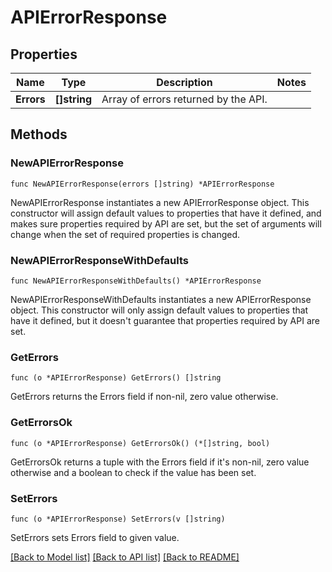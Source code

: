 # APIErrorResponse

## Properties

| Name       | Type         | Description                          | Notes |
| ---------- | ------------ | ------------------------------------ | ----- |
| **Errors** | **[]string** | Array of errors returned by the API. |

## Methods

### NewAPIErrorResponse

`func NewAPIErrorResponse(errors []string) *APIErrorResponse`

NewAPIErrorResponse instantiates a new APIErrorResponse object.
This constructor will assign default values to properties that have it defined,
and makes sure properties required by API are set, but the set of arguments
will change when the set of required properties is changed.

### NewAPIErrorResponseWithDefaults

`func NewAPIErrorResponseWithDefaults() *APIErrorResponse`

NewAPIErrorResponseWithDefaults instantiates a new APIErrorResponse object.
This constructor will only assign default values to properties that have it defined,
but it doesn't guarantee that properties required by API are set.

### GetErrors

`func (o *APIErrorResponse) GetErrors() []string`

GetErrors returns the Errors field if non-nil, zero value otherwise.

### GetErrorsOk

`func (o *APIErrorResponse) GetErrorsOk() (*[]string, bool)`

GetErrorsOk returns a tuple with the Errors field if it's non-nil, zero value otherwise
and a boolean to check if the value has been set.

### SetErrors

`func (o *APIErrorResponse) SetErrors(v []string)`

SetErrors sets Errors field to given value.

[[Back to Model list]](../README.md#documentation-for-models) [[Back to API list]](../README.md#documentation-for-api-endpoints) [[Back to README]](../README.md)
